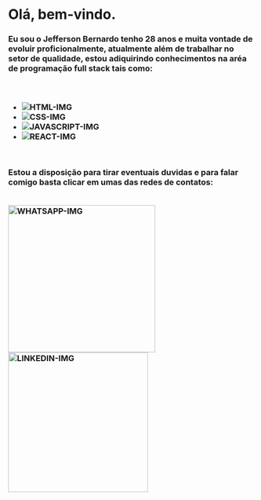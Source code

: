 <h1> <b> Olá, bem-vindo. <b/> </h1> 

<h3>Eu sou o Jefferson Bernardo tenho 28 anos e muita vontade de evoluir proficionalmente, atualmente além de trabalhar no setor de qualidade, estou adiquirindo conhecimentos na aréa de programação full stack tais como: <h3/>

<br>

- <img class src="https://img.shields.io/badge/HTML5-E34F26?style=for-the-badge&logo=html5&logoColor=white" alt="HTML-IMG" />

- <img src="https://img.shields.io/badge/CSS3-1572B6?style=for-the-badge&logo=css3&logoColor=white" alt="CSS-IMG" />

- <img src="https://img.shields.io/badge/JavaScript-323330?style=for-the-badge&logo=javascript&logoColor=F7DF1E" alt="JAVASCRIPT-IMG" />

- <img src="https://img.shields.io/badge/React-20232A?style=for-the-badge&logo=react&logoColor=61DAFB" alt="REACT-IMG" />
<br>

Estou a disposição para tirar eventuais duvidas e para falar comigo basta clicar em umas das redes de contatos:

<br>
<a href"https://wa.me/5541991031845"><img width="300px" align="center" src="https://img.shields.io/badge/WhatsApp-25D366?style=for-the-badge&logo=whatsapp&logoColor=white" alt="WHATSAPP-IMG" /> 
<a href="https://www.linkedin.com/in/jefferson-bernardo-silvino-49109529b/"> <img width="285px" align="center" src="https://img.shields.io/badge/LinkedIn-0077B5?style=for-the-badge&logo=linkedin&logoColor=white" alt="LINKEDIN-IMG">

  
  
  



